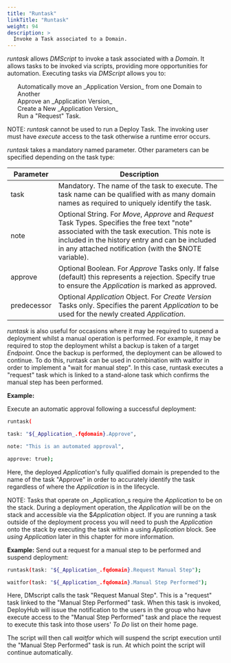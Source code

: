 ```yaml
---
title: "Runtask"
linkTitle: "Runtask"
weight: 94
description: >
  Invoke a Task associated to a Domain.
---
```


_runtask_ allows _DMScript_ to invoke a task associated with a _Domain_. It allows tasks to be invoked via scripts, providing more opportunities for automation. Executing tasks via _DMScript_ allows you to:

<ul style="list-style-type: none;"><li>Automatically move an _Application Version_ from one Domain to Another</li>
<li> Approve an _Application Version_</li>
<li> Create a New _Application Version_ </li>
<li> Run a "Request" Task.</li></ul>

NOTE: _runtask_ cannot be used to run a Deploy Task. The invoking user must have _execute_ access to the task otherwise a runtime error occurs.

_runtask_ takes a mandatory named parameter. Other parameters can be specified depending on the task type:

|Parameter| Description|
| --- | --- |
| task | Mandatory. The name of the task to execute. The task name can be qualified with as many domain names as required to uniquely identify the task. |
| note | Optional String. For _Move_, _Approve_ and _Request_ Task Types. Specifies the free text "note" associated with the task execution. This note is included in the history entry and can be included in any attached notification (with the $NOTE variable). |
| approve | Optional Boolean. For _Approve_ Tasks only. If false (default) this represents a rejection. Specify true to ensure the _Application_ is marked as approved. |
| predecessor | Optional _Application_ Object. For _Create Version_ Tasks only. Specifies the parent _Application_ to be used for the newly created _Application_. |

_runtask_ is also useful for occasions where it may be required to suspend a deployment whilst a manual operation is performed. For example, it may be required to stop the deployment whilst a backup is taken of a target _Endpoint_. Once the backup is performed, the deployment can be allowed to continue. To do this, runtask can be used in combination with waitfor in order to implement a "wait for manual step". In this case, runtask executes a "request" task which is linked to a stand-alone task which confirms the manual step has been performed.

**Example:**

Execute an automatic approval following a successful deployment:

```bash
runtask(

task: "${_Application_.fqdomain}.Approve",

note: "This is an automated approval",

approve: true);
```

Here, the deployed _Application_'s fully qualified domain is prepended to the name of the task "Approve" in order to accurately identify the task regardless of where the _Application_ is in the lifecycle.

NOTE: Tasks that operate on _Application_s require the _Application_ to be on the stack. During a deployment operation, the _Application_ will be on the stack and accessible via the $_Application_ object. If you are running a task outside of the deployment process you will need to push the _Application_ onto the stack by executing the task within a using _Application_ block. See _using Application_ later in this chapter for more information.

**Example:**
Send out a request for a manual step to be performed and suspend deployment:

```bash
runtask(task: "${_Application_.fqdomain}.Request Manual Step");

waitfor(task: "${_Application_.fqdomain}.Manual Step Performed");
```

Here, DMscript calls the task "Request Manual Step". This is a "request" task linked to the "Manual Step Performed" task. When this task is invoked, DeployHub will issue the notification to the users in the group who have execute access to the "Manual Step Performed" task and place the request to execute this task into those users' _To Do_ list on their home page.

The script will then call _waitfor_ which will suspend the script execution until the "Manual Step Performed" task is run. At which point the script will continue automatically.
